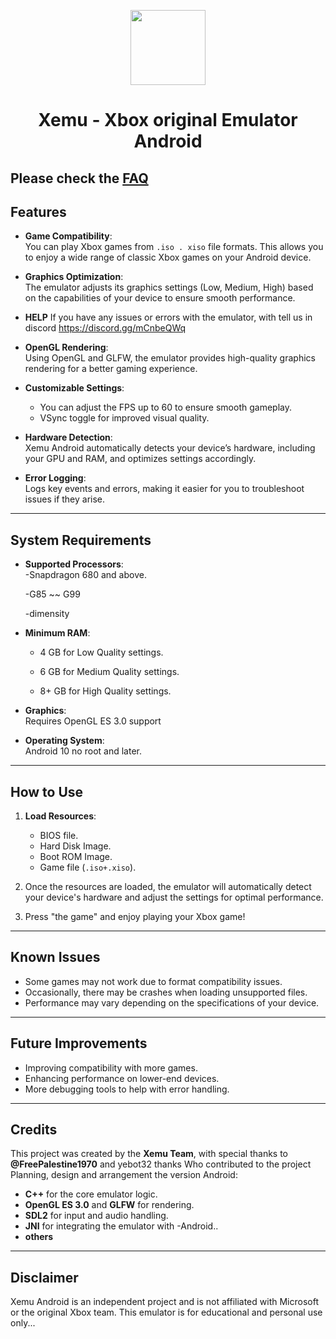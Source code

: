 <p align="center">
    <a href="https://github.com/Playcpa/Xemu-android/blob/main/xemu_logo.png">
        <img height="120px" src="https://github.com/Playcpa/Xemu-android/blob/main/xemu_logo.png" />
    </a>
</p>

<h1 align="center">Xemu - Xbox original Emulator Android</h1>

 Please check the [FAQ](https://xemu.app/docs/faq/)
---

## Features

- **Game Compatibility**:  
  You can play Xbox games from `.iso . xiso` file formats. This allows you to enjoy a wide range of classic Xbox games on your Android device.

- **Graphics Optimization**:  
  The emulator adjusts its graphics settings (Low, Medium, High) based on the capabilities of your device to ensure smooth performance.

- **HELP**
If you have any issues or errors with the emulator, with tell us in discord https://discord.gg/mCnbeQWq

- **OpenGL Rendering**:  
  Using OpenGL and GLFW, the emulator provides high-quality graphics rendering for a better gaming experience.

- **Customizable Settings**:  
  - You can adjust the FPS up to 60 to ensure smooth gameplay.
  - VSync toggle for improved visual quality.

- **Hardware Detection**:  
  Xemu Android automatically detects your device’s hardware, including your GPU and RAM, and optimizes settings accordingly.

- **Error Logging**:  
  Logs key events and errors, making it easier for you to troubleshoot issues if they arise.

---

## System Requirements

- **Supported Processors**:  
  -Snapdragon 680 and above.

  -G85 ~~ G99

  -dimensity
- **Minimum RAM**:
   - 4 GB for Low Quality settings.

   - 6 GB for Medium Quality settings.

   - 8+ GB for High Quality settings.

- **Graphics**:  
  Requires OpenGL ES 3.0 support

- **Operating System**:  
  Android 10 no root and later.

---

## How to Use

1. **Load Resources**:
   - BIOS file.
   - Hard Disk Image.
   - Boot ROM Image.
   - Game file (`.iso+.xiso`).
   
2. Once the resources are loaded, the emulator will automatically detect your device's hardware and adjust the settings for optimal performance.

3. Press "the game" and enjoy playing your Xbox game!

---

## Known Issues

- Some games may not work due to format compatibility issues.
- Occasionally, there may be crashes when loading unsupported files.
- Performance may vary depending on the specifications of your device.

---

## Future Improvements

- Improving compatibility with more games.
- Enhancing performance on lower-end devices.
- More debugging tools to help with error handling.

---

## Credits

This project was created by the **Xemu Team**, with special thanks to **@FreePalestine1970** and yebot32 thanks Who contributed to the project
Planning, design and arrangement the version Android:


- **C++** for the core emulator logic.
- **OpenGL ES 3.0** and **GLFW** for rendering.
- **SDL2** for input and audio handling.
- **JNI** for integrating the emulator with -Android..
- **others**
---

## Disclaimer

Xemu Android is an independent project and is not affiliated with Microsoft or the original Xbox team. This emulator is for educational and personal use only...
